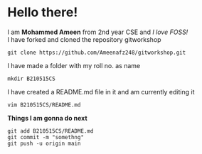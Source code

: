 # Hello there!
 I am **Mohammed Ameen** from 2nd year CSE and *I love FOSS!*  
I have forked and cloned the repository gitworkshop  
```
git clone https://github.com/Ameenafz248/gitworkshop.git
```
I have made a folder with my roll no. as name  
```
mkdir B210515CS
```
I have created a README.md file in it and am currently editing it  
```
vim B210515CS/README.md
```
__Things I am gonna do next__
```
git add B210515CS/README.md
git commit -m "somethng"
git push -u origin main
```
